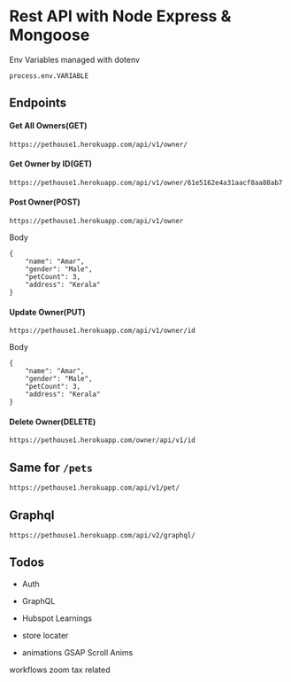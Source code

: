 # Rest API with Node Express & Mongoose 

Env Variables managed with dotenv

```
process.env.VARIABLE 
```

## Endpoints

#### Get All Owners(GET)
```
https://pethouse1.herokuapp.com/api/v1/owner/
``` 

#### Get Owner by ID(GET)
```
https://pethouse1.herokuapp.com/api/v1/owner/61e5162e4a31aacf8aa88ab7
``` 

#### Post Owner(POST)
```
https://pethouse1.herokuapp.com/api/v1/owner
```

Body
```
{
    "name": "Amar",
    "gender": "Male",
    "petCount": 3,
    "address": "Kerala"
}
``` 

#### Update Owner(PUT)
```
https://pethouse1.herokuapp.com/api/v1/owner/id
```

Body
```
{
    "name": "Amar",
    "gender": "Male",
    "petCount": 3,
    "address": "Kerala"
}
``` 

#### Delete Owner(DELETE)
```
https://pethouse1.herokuapp.com/owner/api/v1/id
```

## Same for `/pets`

```
https://pethouse1.herokuapp.com/api/v1/pet/
```

## Graphql

```
https://pethouse1.herokuapp.com/api/v2/graphql/
```



## Todos

- Auth
- GraphQL

- Hubspot Learnings 
- store locater 
- animations GSAP Scroll Anims

workflows
zoom 
tax related 
